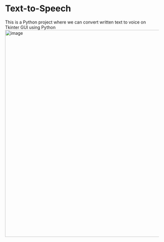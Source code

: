 # Text-to-Speech
This is a Python project where we can convert written text to voice on Tkinter GUI using Python
<br>
<img width="676" alt="image" src="https://github.com/user-attachments/assets/dfdef935-c77e-44ec-b5d9-2a6d0fb1b9c9">
